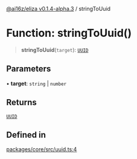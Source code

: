[@ai16z/eliza v0.1.4-alpha.3](../index.md) / stringToUuid

# Function: stringToUuid()

> **stringToUuid**(`target`): [`UUID`](../type-aliases/UUID.md)

## Parameters

• **target**: `string` \| `number`

## Returns

[`UUID`](../type-aliases/UUID.md)

## Defined in

[packages/core/src/uuid.ts:4](https://github.com/ceasar28/starkBuddy/blob/main/starkBuddy_Agent1/packages/core/src/uuid.ts#L4)
